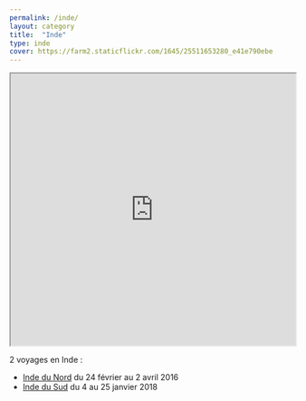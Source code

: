 ```yaml
---
permalink: /inde/
layout: category
title:  "Inde"
type: inde
cover: https://farm2.staticflickr.com/1645/25511653280_e41e790ebe
---
```


<iframe src="https://www.google.com/maps/d/embed?mid=1YNwTJck6ZeSZDe2JtJW6vHoka3ePrJKN" width="100%" height="480"></iframe>

2 voyages en Inde :
- <a href="hello india">Inde du Nord</a> du 24 février au 2 avril 2016 
- <a href="hello southindia">Inde du Sud</a> du 4 au 25 janvier 2018
